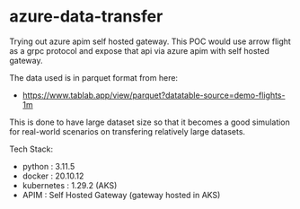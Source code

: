 # azure-data-transfer

Trying out azure apim self hosted gateway.
This POC would use arrow flight as a grpc protocol and expose that api via azure apim with self hosted gateway.

The data used is in parquet format from here: 
* https://www.tablab.app/view/parquet?datatable-source=demo-flights-1m


This is done to have large dataset size so that it becomes a good simulation for real-world scenarios on transfering relatively large datasets.


Tech Stack:
- python : 3.11.5
- docker : 20.10.12
- kubernetes : 1.29.2 (AKS)
- APIM : Self Hosted Gateway (gateway hosted in AKS)